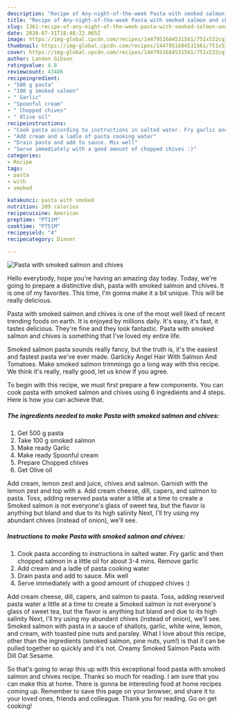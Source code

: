 ```yaml
---
description: "Recipe of Any-night-of-the-week Pasta with smoked salmon and chives"
title: "Recipe of Any-night-of-the-week Pasta with smoked salmon and chives"
slug: 1361-recipe-of-any-night-of-the-week-pasta-with-smoked-salmon-and-chives
date: 2020-07-31T18:48:22.065Z
image: https://img-global.cpcdn.com/recipes/1447951684531561/751x532cq70/pasta-with-smoked-salmon-and-chives-recipe-main-photo.jpg
thumbnail: https://img-global.cpcdn.com/recipes/1447951684531561/751x532cq70/pasta-with-smoked-salmon-and-chives-recipe-main-photo.jpg
cover: https://img-global.cpcdn.com/recipes/1447951684531561/751x532cq70/pasta-with-smoked-salmon-and-chives-recipe-main-photo.jpg
author: Landon Gibson
ratingvalue: 4.8
reviewcount: 43486
recipeingredient:
- "500 g pasta"
- "100 g smoked salmon"
- " Garlic"
- "Spoonful cream"
- " Chopped chives"
- " Olive oil"
recipeinstructions:
- "Cook pasta according to instructions in salted water. Fry garlic and then chopped salmon in a little oil for about 3-4 mins. Remove garlic"
- "Add cream and a ladle of pasta cooking water"
- "Drain pasta and add to sauce. Mix well"
- "Serve immediately with a good amount of chopped chives :)"
categories:
- Recipe
tags:
- pasta
- with
- smoked

katakunci: pasta with smoked 
nutrition: 209 calories
recipecuisine: American
preptime: "PT11M"
cooktime: "PT51M"
recipeyield: "4"
recipecategory: Dinner

---
```



![Pasta with smoked salmon and chives](https://img-global.cpcdn.com/recipes/1447951684531561/751x532cq70/pasta-with-smoked-salmon-and-chives-recipe-main-photo.jpg)

Hello everybody, hope you're having an amazing day today. Today, we're going to prepare a distinctive dish, pasta with smoked salmon and chives. It is one of my favorites. This time, I'm gonna make it a bit unique. This will be really delicious.

Pasta with smoked salmon and chives is one of the most well liked of recent trending foods on earth. It is enjoyed by millions daily. It's easy, it's fast, it tastes delicious. They're fine and they look fantastic. Pasta with smoked salmon and chives is something that I've loved my entire life.

Smoked salmon pasta sounds really fancy, but the truth is, it&#39;s the easiest and fastest pasta we&#39;ve ever made. Garlicky Angel Hair With Salmon And Tomatoes. Make smoked salmon trimmings go a long way with this recipe. We think it&#39;s really, really good, let us know if you agree.


To begin with this recipe, we must first prepare a few components. You can cook pasta with smoked salmon and chives using 6 ingredients and 4 steps. Here is how you can achieve that.

<!--inarticleads1-->

##### The ingredients needed to make Pasta with smoked salmon and chives:

1. Get 500 g pasta
1. Take 100 g smoked salmon
1. Make ready  Garlic
1. Make ready Spoonful cream
1. Prepare  Chopped chives
1. Get  Olive oil


Add cream, lemon zest and juice, chives and salmon. Garnish with the lemon zest and top with a. Add cream cheese, dill, capers, and salmon to pasta. Toss, adding reserved pasta water a little at a time to create a Smoked salmon is not everyone&#39;s glass of sweet tea, but the flavor is anything but bland and due to its high salinity Next, I&#39;ll try using my abundant chives (instead of onion), we&#39;ll see. 

<!--inarticleads2-->

##### Instructions to make Pasta with smoked salmon and chives:

1. Cook pasta according to instructions in salted water. Fry garlic and then chopped salmon in a little oil for about 3-4 mins. Remove garlic
1. Add cream and a ladle of pasta cooking water
1. Drain pasta and add to sauce. Mix well
1. Serve immediately with a good amount of chopped chives :)


Add cream cheese, dill, capers, and salmon to pasta. Toss, adding reserved pasta water a little at a time to create a Smoked salmon is not everyone&#39;s glass of sweet tea, but the flavor is anything but bland and due to its high salinity Next, I&#39;ll try using my abundant chives (instead of onion), we&#39;ll see. Smoked salmon with pasta in a sauce of shallots, garlic, white wine, lemon, and cream, with toasted pine nuts and parsley. What I love about this recipe, other than the ingredients (smoked salmon, pine nuts, yum!) is that it can be pulled together so quickly and it&#39;s not. Creamy Smoked Salmon Pasta with Dill Oat Sesame. 

So that's going to wrap this up with this exceptional food pasta with smoked salmon and chives recipe. Thanks so much for reading. I am sure that you can make this at home. There is gonna be interesting food at home recipes coming up. Remember to save this page on your browser, and share it to your loved ones, friends and colleague. Thank you for reading. Go on get cooking!
